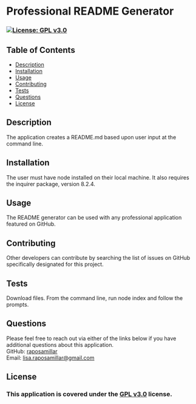 
  # Professional README Generator

  ### [![License: GPL v3.0](https://img.shields.io/badge/License-GPLv3-blue.svg)](https://www.gnu.org/licenses/gpl-3.0) 

  ## Table of Contents
  - [Description](#description)
  - [Installation](#installation)
  - [Usage](#usage)
  - [Contributing](#contributing)
  - [Tests](#tests)
  - [Questions](#questions)
  - [License](#license)

  ## Description 
  The application creates a README.md based upon user input at the command line.
  
  ## Installation 
  The user must have node installed on their local machine. It also requires the inquirer package, version 8.2.4.
  
  ## Usage
  The README generator can be used with any professional application featured on GitHub.

  ## Contributing 
  Other developers can contribute by searching the list of issues on GitHub specifically designated for this project.

  ## Tests
  Download files. From the command line, run node index and follow the prompts.

  ## Questions 
  Please feel free to reach out via either of the links below if you have additional questions about this application.</br>
  GitHub: <a href="https://github.com/raposamillar/">raposamillar</a></br>
  Email: lisa.raposamillar@gmail.com

  ## License
  ### This application is covered under the [GPL v3.0](https://choosealicense.com/licenses/gpl-3.0/) license.
  